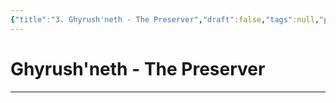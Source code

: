 ```yaml
---
{"title":"3. Ghyrush'neth - The Preserver","draft":false,"tags":null,"publish":true,"path":"3. Gods & Religion/2. Major Gods & Interpretations/2. The Trinity/3. Ghyrush'neth - The Preserver.md","permalink":"/3-gods-and-religion/2-major-gods-and-interpretations/2-the-trinity/3-ghyrush-neth-the-preserver/","PassFrontmatter":true}
---
```


# Ghyrush'neth - The Preserver
---
